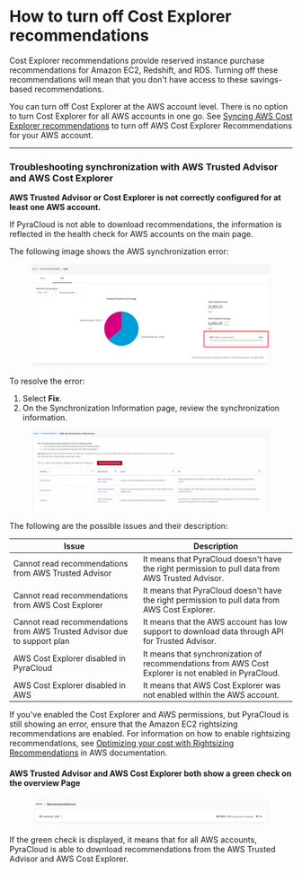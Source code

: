 # How to turn off Cost Explorer recommendations

Cost Explorer recommendations provide reserved instance purchase recommendations for Amazon EC2, Redshift, and RDS. Turning off these recommendations will mean that you don't have access to these savings-based recommendations.

You can turn off Cost Explorer at the AWS account level. There is no option to turn Cost Explorer for all AWS accounts in one go. See [Syncing AWS Cost Explorer recommendations](../../cloud-account-onboarding/aws-onboarding/activate-an-aws-account.md#sync-aws-cost-explorer-recommendations) to turn off AWS Cost Explorer Recommendations for your AWS account.

***

### Troubleshooting synchronization with AWS Trusted Advisor and AWS Cost Explorer

**AWS Trusted Advisor or Cost Explorer is not correctly configured for at least one AWS account.**

If PyraCloud is not able to download recommendations, the information is reflected in the health check for AWS accounts on the main page.&#x20;

The following image shows the AWS synchronization error:

<figure><img src="../../.gitbook/assets/image (270).png" alt=""><figcaption></figcaption></figure>

To resolve the error:

1. Select **Fix**.&#x20;
2. On the Synchronization Information page, review the synchronization information.&#x20;

<figure><img src="../../.gitbook/assets/image (168).png" alt=""><figcaption></figcaption></figure>

The following are the possible issues and their description:

| Issue                                                                    | Description                                                                                          |
| ------------------------------------------------------------------------ | ---------------------------------------------------------------------------------------------------- |
| Cannot read recommendations from AWS Trusted Advisor                     | It means that PyraCloud doesn't have the right permission to pull data from AWS Trusted Advisor.     |
| Cannot read recommendations from AWS Cost Explorer                       | It means that PyraCloud doesn't have the right permission to pull data from AWS Cost Explorer.       |
| Cannot read recommendations from AWS Trusted Advisor due to support plan | It means that the AWS account has low support to download data through API for Trusted Advisor.      |
| AWS Cost Explorer disabled in PyraCloud                                  | It means that synchronization of recommendations from AWS Cost Explorer is not enabled in PyraCloud. |
| AWS Cost Explorer disabled in AWS                                        | It means that AWS Cost Explorer was not enabled within the AWS account.                              |

If you've enabled the Cost Explorer and AWS permissions, but PyraCloud is still showing an error, ensure that the Amazon EC2 rightsizing recommendations are enabled. For information on how to enable rightsizing recommendations, see [Optimizing your cost with Rightsizing Recommendations](https://docs.aws.amazon.com/cost-management/latest/userguide/ce-rightsizing.html) in AWS documentation.

#### **AWS Trusted Advisor and AWS Cost Explorer both show a green check on the overview Page**

<figure><img src="../../.gitbook/assets/image (166).png" alt=""><figcaption></figcaption></figure>

If the green check is displayed, it means that for all AWS accounts, PyraCloud is able to download recommendations from the AWS Trusted Advisor and AWS Cost Explorer.
